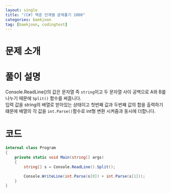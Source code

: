 ```yaml
---
layout: single
title: "(C#) 백준 단계별 문제풀기 1000"
categories: baekjoon
tag: [baekjoon, codingtest]
---
```


# 문제 소개

# 풀이 설명

Console.ReadLine()의 값은 문자열 즉 `string`이고 두 문자열 사이 공백으로 A와 B를 나누기 때문에 `Split()` 함수를 써줍니다.<br>
입력 값을 string의 배열로 받아있는 상태이고 첫번째 값과 두번째 값의 합을 출력하기 떄문에 배열의 각 값을 `int.Parse()`함수로 int형 변환 시켜줌과 동시에 더합니다.<br>

# 코드

```cs
internal class Program
{
    private static void Main(string[] args)
    {
        string[] s = Console.ReadLine().Split();

        Console.WriteLine(int.Parse(s[0]) + int.Parse(s[1]));
    }
}
```
